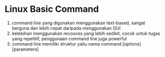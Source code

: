 # Linux Basic Command

1. command line yang digunakan menggunakan text-based, sangat berguna dan lebih cepat daripada menggunakan GUI
2. kelebihan menggunakan recouces yang lebih sedikit, cocok untuk tugas yang repetitif, penggunaan command line juga powerful
3. command line memiliki struktur yaitu nama command [options] [parameters]